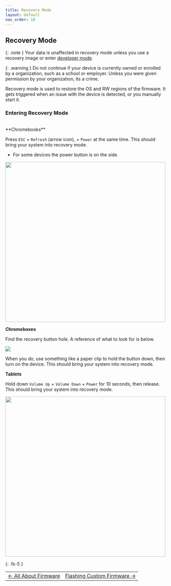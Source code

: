 ```yaml
---
title: Recovery Mode
layout: default
nav_order: 18
---
```


## Recovery Mode

{: .note }
Your data is unaffected in recovery mode unless you use a recovery image or enter [developer mode](entering-developer-mode.md).

{: .warning }
Do not continue if your device is currently owned or enrolled by a organization, such as a school or employer. Unless you were given permission by your organization, its a crime.

Recovery mode is used to restore the OS and RW regions of the firmware. It gets triggered when an issue with the device is detected, or you manually start it.
### Entering Recovery Mode
<br>
**Chromebooks**

Press `ESC` + `Refresh` (arrow icon), + `Power` at the same time. This should bring your system into recovery mode.
- For some devices the power button is on the side.

<img src="https://kmpic.asus.com/images/2022/11/17/cb40f983-69fe-4176-aced-23940a518d88.png" width=500x500>

**Chromeboxes**

Find the recovery button hole. A reference of what to look for is below.

<img src="https://lh3.googleusercontent.com/Y97tvM9PaKrYPwPI3Y0QxO_t8zKj3xl9vxZbL_Xby6L3wsMhqU3UxseELrhl8wcpjtE=w500">

When you do, use something like a paper clip to hold the button down, then turn on the device. This should bring your system into recovery mode.

**Tablets**

Hold down `Volume Up` + `Volume Down` + `Power` for 10 seconds, then release. This should bring your system into recovery mode.

<img src="https://kmpic.asus.com/images/2022/11/17/6bec2799-6ad7-43d5-82a3-f57bfeb795b6.png" width=500x500>

{: .fs-5 }

<table>
<tr>
<td class="navtable-l">
<a href="allaboutfirmware.html">← All About Firmware</a> 
</td>
<td class="navtable-r">
<a href="firmware.html">Flashing Custom Firmware →</a> 
</td>
</tr>
</table>
